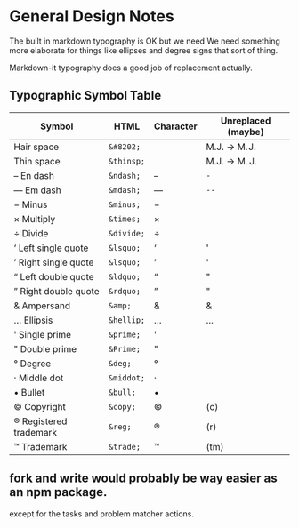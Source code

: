 # General Design Notes

The built in markdown typography is OK but we need We need something more elaborate for things like ellipses and degree signs that sort of thing. 

Markdown-it typography does a good job of replacement actually. 

## Typographic Symbol Table

Symbol                 |  HTML     | Character | Unreplaced (maybe)
-----------------------|-----------|-----------|------------
Hair space             | `&#8202;` | | M.J. -> M.&#8202;J.
Thin space             | `&thinsp;`| | M.J. -> M.&thinsp;J.
– En dash              | `&ndash;` |​–| `-`       
— Em dash              | `&mdash;` |​—| `--`       
− Minus                | `&minus;` |​−|    
× Multiply             | `&times;` |×|        
÷ Divide               | `&divide;`|÷|       
‘ Left single quote    | `&lsquo;` |‘| '                 
’ Right single quote   | `&lsquo;` |’| '                 
“ Left double quote    | `&ldquo;` |“| "                 
” Right double quote   | `&rdquo;` |”| "                 
& Ampersand            | `&amp;`   |&| &      
… Ellipsis             | `&hellip;`|…|...
' Single prime         | `&prime;` |'|            
" Double prime         | `&Prime;` |"|            
° Degree               | `&deg;`   |°|   
· Middle dot           | `&middot;`|·|           
• Bullet               | `&bull;`  |•|     
© Copyright            | `&copy;`  |©| (c)
® Registered trademark | `&reg;`   |®| (r)
™ Trademark            | `&trade;` |™| (tm)

## fork and write would probably be way easier as an npm package. 

except for the tasks and problem matcher actions. 